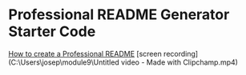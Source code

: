 # Professional README Generator Starter Code

[How to create a Professional README](https://coding-boot-camp.github.io/full-stack/github/professional-readme-guide)
[screen recording] (C:\Users\josep\module9\Untitled video - Made with Clipchamp.mp4)
